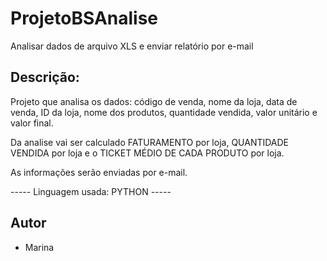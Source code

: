# ProjetoBSAnalise
Analisar dados de arquivo XLS e enviar relatório por e-mail
## Descrição:

Projeto que analisa os dados: código de venda, nome da loja, data de venda, ID da loja, nome dos produtos, quantidade vendida, valor unitário e valor final.

Da analise vai ser calculado FATURAMENTO por loja, QUANTIDADE VENDIDA por loja e o TICKET MÉDIO DE CADA PRODUTO por loja. 

As informações serão enviadas por e-mail. 

----- Linguagem usada: PYTHON -----

## Autor
- Marina

